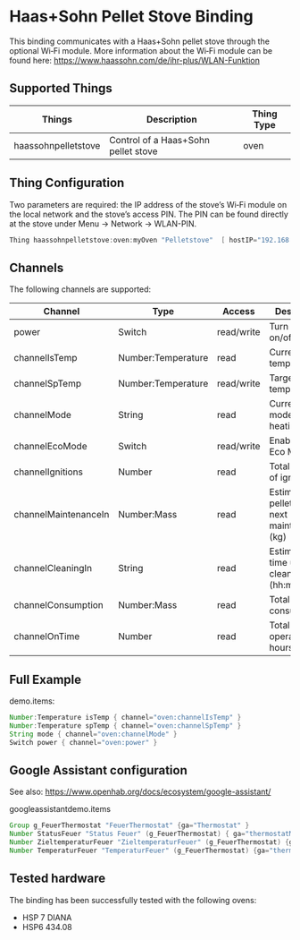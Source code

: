# Haas+Sohn Pellet Stove Binding

This binding communicates with a Haas+Sohn pellet stove through the optional
Wi‑Fi module. More information about the Wi‑Fi module can be found here: <https://www.haassohn.com/de/ihr-plus/WLAN-Funktion>

## Supported Things

| Things               | Description                            | Thing Type |
|----------------------|----------------------------------------|------------|
| haassohnpelletstove  | Control of a Haas+Sohn pellet stove    | oven       |

## Thing Configuration

Two parameters are required: the IP address of the stove’s Wi‑Fi module on the local network and the stove’s access PIN.
The PIN can be found directly at the stove under Menu → Network → WLAN-PIN.

```java
Thing haassohnpelletstove:oven:myOven "Pelletstove"  [ hostIP="192.168.0.23", hostPIN="1234"]
```

## Channels

The following channels are supported:

| Channel | Type  | Access| Description|
|---------|-------|-------|------------|
| power                | Switch            | read/write | Turn the stove on/off                             |
| channelIsTemp        | Number:Temperature| read       | Current stove temperature                         |
| channelSpTemp        | Number:Temperature| read/write | Target stove temperature                          |
| channelMode          | String            | read       | Current stove mode (e.g., heating, error)         |
| channelEcoMode       | Switch            | read/write | Enable/disable Eco Mode                           |
| channelIgnitions     | Number            | read       | Total number of ignitions                         |
| channelMaintenanceIn | Number:Mass       | read       | Estimated pellets until next maintenance (kg)     |
| channelCleaningIn    | String            | read       | Estimated time until next cleaning (hh:mm)        |
| channelConsumption   | Number:Mass       | read       | Total pellet consumption                          |
| channelOnTime        | Number            | read       | Total operating hours                             |

## Full Example

demo.items:

```java
Number:Temperature isTemp { channel="oven:channelIsTemp" }
Number:Temperature spTemp { channel="oven:channelSpTemp" }
String mode { channel="oven:channelMode" }
Switch power { channel="oven:power" }
```

## Google Assistant configuration

See also: <https://www.openhab.org/docs/ecosystem/google-assistant/>

googleassistantdemo.items

```java
Group g_FeuerThermostat "FeuerThermostat" {ga="Thermostat" }
Number StatusFeuer "Status Feuer" (g_FeuerThermostat) { ga="thermostatMode" }
Number ZieltemperaturFeuer "ZieltemperaturFeuer" (g_FeuerThermostat) {ga="thermostatTemperatureSetpoint"}
Number TemperaturFeuer "TemperaturFeuer" (g_FeuerThermostat) {ga="thermostatTemperatureAmbient"}
```

## Tested hardware

The binding has been successfully tested with the following ovens:

- HSP 7 DIANA
- HSP6 434.08
